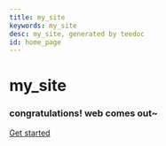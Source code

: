 ```yaml
---
title: my_site
keywords: my_site
desc: my_site, generated by teedoc
id: home_page
---
```





<div>
    <h1><span>my_site</span></h1>
    <h3>congratulations! web comes out~</h3>
</div>
<div id="big_btn_wrapper">
    <div class="big_btn">
        <a href="/get_started/zh/">Get started</a>
    </div>
</div>

